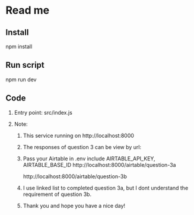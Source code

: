 # Read me

## Install

npm install

## Run script

npm run dev

## Code

1. Entry point: src/index.js
2. Note:

    1. This service running on http://localhost:8000
    2. The responses of question 3 can be view by url:
    3. Pass your Airtable in .env include AIRTABLE_API_KEY, AIRTABLE_BASE_ID
       http://localhost:8000/airtable/question-3a

        http://localhost:8000/airtable/question-3b

    4. I use linked list to completed question 3a, but I dont understand the requirement of question 3b.
    5. Thank you and hope you have a nice day!
